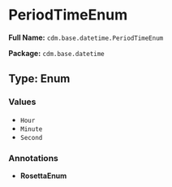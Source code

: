 # PeriodTimeEnum

**Full Name:** `cdm.base.datetime.PeriodTimeEnum`

**Package:** `cdm.base.datetime`

## Type: Enum

### Values

- `Hour`
- `Minute`
- `Second`
### Annotations

- **RosettaEnum**

